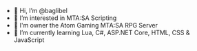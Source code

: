 - 👋 Hi, I’m @baglibel
- 👀 I’m interested in MTA:SA Scripting
- 🏢 I'm owner the Atom Gaming MTA:SA RPG Server
- 🌱 I’m currently learning Lua, C#, ASP.NET Core, HTML, CSS & JavaScript
<!---
baglibel/baglibel is a ✨ special ✨ repository because its `README.md` (this file) appears on your GitHub profile.
You can click the Preview link to take a look at your changes.
--->
